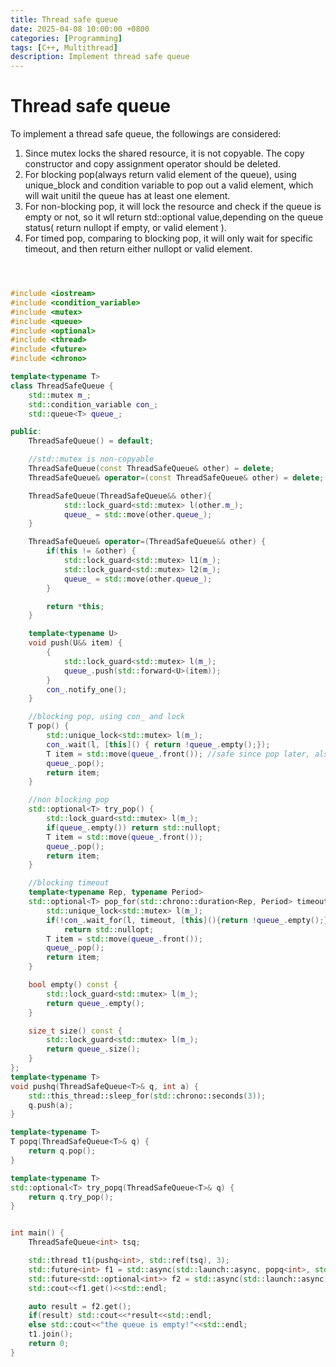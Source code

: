 ```yaml
---
title: Thread safe queue
date: 2025-04-08 10:00:00 +0800
categories: [Programming]
tags: [C++, Multithread]
description: Implement thread safe queue
---
```



# Thread safe queue
To implement a thread safe queue, the followings are considered:
1. Since mutex locks the shared resource, it is not copyable. The copy constructor and copy assignment operator should be deleted.
2. For blocking pop(always return valid element of the queue), using unique_block and condition variable to pop out a valid element, which will wait unitil the queue has at least one element.
3. For non-blocking pop, it will lock the resource and check if the queue is empty or not, so it wll return std::optional value,depending on the queue status( return nullopt if empty, or valid element ).
4. For timed pop, comparing to blocking pop, it will only wait for specific timeout, and then return either nullopt or valid element.


```cpp



#include <iostream>
#include <condition_variable>
#include <mutex>
#include <queue>
#include <optional>
#include <thread>
#include <future>
#include <chrono>

template<typename T>
class ThreadSafeQueue {
    std::mutex m_;
    std::condition_variable con_;
    std::queue<T> queue_;

public:
    ThreadSafeQueue() = default;

    //std::mutex is non-copyable
    ThreadSafeQueue(const ThreadSafeQueue& other) = delete;
    ThreadSafeQueue& operator=(const ThreadSafeQueue& other) = delete;

    ThreadSafeQueue(ThreadSafeQueue&& other){
            std::lock_guard<std::mutex> l(other.m_);
            queue_ = std::move(other.queue_);
    }

    ThreadSafeQueue& operator=(ThreadSafeQueue&& other) {
        if(this != &other) {
            std::lock_guard<std::mutex> l1(m_);
            std::lock_guard<std::mutex> l2(m_);
            queue_ = std::move(other.queue_);
        }

        return *this;
    }

    template<typename U>
    void push(U&& item) {
        {
            std::lock_guard<std::mutex> l(m_);
            queue_.push(std::forward<U>(item));
        }
        con_.notify_one();
    }

    //blocking pop, using con_ and lock
    T pop() {
        std::unique_lock<std::mutex> l(m_);
        con_.wait(l, [this]() { return !queue_.empty();});
        T item = std::move(queue_.front()); //safe since pop later, also efficient if T is large
        queue_.pop();
        return item;
    }

    //non blocking pop
    std::optional<T> try_pop() {
        std::lock_guard<std::mutex> l(m_);
        if(queue_.empty()) return std::nullopt;
        T item = std::move(queue_.front());
        queue_.pop();
        return item;
    }

    //blocking timeout
    template<typename Rep, typename Period>
    std::optional<T> pop_for(std::chrono::duration<Rep, Period> timeout){
        std::unique_lock<std::mutex> l(m_);
        if(!con_.wait_for(l, timeout, [this](){return !queue_.empty();}) )
            return std::nullopt;
        T item = std::move(queue_.front());
        queue_.pop();
        return item;
    }

    bool empty() const {
        std::lock_guard<std::mutex> l(m_);
        return queue_.empty();
    }

    size_t size() const {
        std::lock_guard<std::mutex> l(m_);
        return queue_.size();
    }
};
template<typename T>
void pushq(ThreadSafeQueue<T>& q, int a) {
    std::this_thread::sleep_for(std::chrono::seconds(3));
    q.push(a);
}

template<typename T>
T popq(ThreadSafeQueue<T>& q) {
    return q.pop();
}

template<typename T>
std::optional<T> try_popq(ThreadSafeQueue<T>& q) {
    return q.try_pop();
}


int main() {
    ThreadSafeQueue<int> tsq;

    std::thread t1(pushq<int>, std::ref(tsq), 3);
    std::future<int> f1 = std::async(std::launch::async, popq<int>, std::ref(tsq));
    std::future<std::optional<int>> f2 = std::async(std::launch::async, try_popq<int>, std::ref(tsq));
    std::cout<<f1.get()<<std::endl;

    auto result = f2.get();
    if(result) std::cout<<*result<<std::endl;
    else std::cout<<"the queue is empty!"<<std::endl;
    t1.join();
    return 0;
}
```



